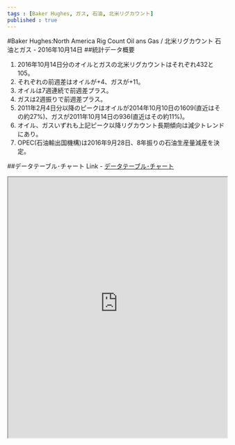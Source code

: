 ```yaml
--- 
tags : [Baker Hughes, ガス, 石油, 北米リグカウント] 
published : true
---
```

#Baker Hughes:North America Rig Count Oil ans Gas / 北米リグカウント 石油とガス - 2016年10月14日
##統計データ概要
1. 2016年10月14日分のオイルとガスの北米リグカウントはそれぞれ432と105。
1. それぞれの前週差はオイルが+4、ガスが+11。
1. オイルは7週連続で前週差プラス。
1. ガスは2週振りで前週差プラス。
1. 2011年2月4日分以降のピークはオイルが2014年10月10日の1609(直近はその約27%)、ガスが2011年10月14日の936(直近はその約11%)。
1. オイル、ガスいずれも上記ピーク以降リグカウント長期傾向は減少トレンドにあり。
1. OPEC(石油輸出国機構)は2016年9月28日、8年振りの石油生産量減産を決定。


	
##データテーブル･チャート
Link - [データテーブル･チャート](http://knowledgevault.saecanet.com/charts/am-consulting.co.jp-20161015232608.html)
<iframe src="http://knowledgevault.saecanet.com/charts/am-consulting.co.jp-20161015232608.html" width="100%" height="600px"></iframe>